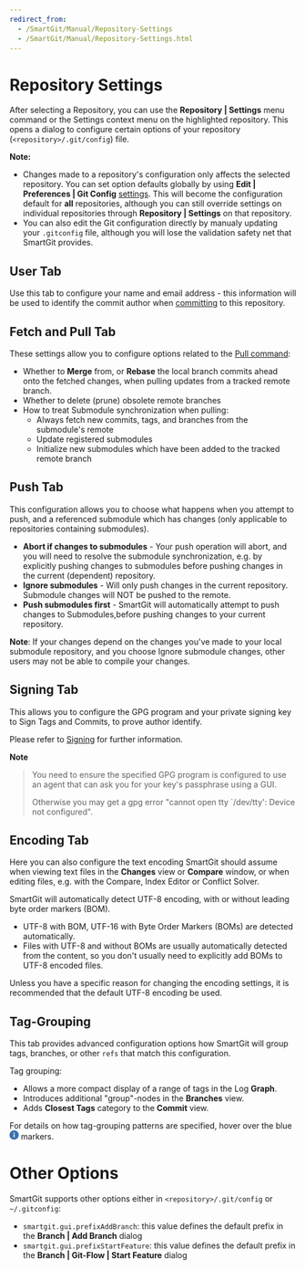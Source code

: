 ```yaml
---
redirect_from:
  - /SmartGit/Manual/Repository-Settings
  - /SmartGit/Manual/Repository-Settings.html
---
```


# Repository Settings

After selecting a Repository, you can use the **Repository \| Settings** menu command or the Settings context menu on the highlighted repository. This opens a dialog to configure certain options of your repository (`<repository>/.git/config`) file.

**Note:**

- Changes made to a repository's configuration only affects the selected repository. You can set option defaults globally by using **Edit \| Preferences \| Git Config** [settings](../Preferences/Commands.md#git-config). This will become the configuration default for **all** repositories, although you can still override settings on individual repositories through **Repository \| Settings** on that repository.
- You can also edit the Git configuration directly by manualy updating your `.gitconfig` file, although you will lose the validation safety net that SmartGit provides.

## User Tab

Use this tab to configure your name and email address - this information will be used to identify the commit author when [committing](../Local-Operations-on-the-Working-Tree.md#commit) to this repository.

## Fetch and Pull Tab

These settings allow you to configure options related to the [Pull command](../Repository/Synchronizing-with-Remote-Repositories.md#pull):

- Whether to **Merge** from, or **Rebase** the local branch commits ahead onto the fetched changes, when pulling updates from a tracked remote branch.
- Whether to delete (prune) obsolete remote branches
- How to treat Submodule synchronization when pulling:
    - Always fetch new commits, tags, and branches from the submodule's remote
    - Update registered submodules
    - Initialize new submodules which have been added to the tracked remote branch

## Push Tab

This configuration allows you to choose what happens when you attempt to push, and a referenced submodule which has changes (only applicable to repositories containing submodules).

- **Abort if changes to submodules** - Your push operation will abort, and you will need to resolve the submodule synchronization, e.g. by explicitly pushing changes to submodules before pushing changes in the current (dependent) repository.
- **Ignore submodules** - Will only push changes in the current repository. Submodule changes will NOT be pushed to the remote.
- **Push submodules first** - SmartGit will automatically attempt to push changes to Submodules,before pushing changes to your current repository.

**Note**: If your changes depend on the changes you've made to your local submodule repository, and you choose Ignore submodule changes, other users may not be able to compile your changes.

## Signing Tab

This allows you to configure the GPG program and your private signing key to Sign Tags and Commits, to prove author identify.

Please refer to [Signing](../../../HowTos/Sign-Tags-and-Commits.md) for further information.

**Note**
> You need to ensure the specified GPG program is configured to use an agent that can ask you for your key's passphrase using a GUI.
>
> Otherwise you may get a gpg error "cannot open tty \`/dev/tty': Device not configured".

## Encoding Tab

Here you can also configure the text encoding SmartGit should assume when viewing text files in the **Changes** view or **Compare** window, or when editing files, e.g. with the Compare, Index Editor or Conflict Solver.

SmartGit will automatically detect UTF-8 encoding, with or without leading byte order markers (BOM).

- UTF-8 with BOM, UTF-16 with Byte Order Markers (BOMs) are detected automatically.
- Files with UTF-8 and without BOMs are usually automatically detected from the content, so you don't usually need to explicitly add BOMs to UTF-8 encoded files.

Unless you have a specific reason for changing the encoding settings, it is recommended that the default UTF-8 encoding be used.

## Tag-Grouping

This tab provides advanced configuration options how SmartGit will group tags, branches, or other `refs` that match this configuration.

Tag grouping:

- Allows a more compact display of a range of tags in the Log **Graph**.
- Introduces additional "group"-nodes in the **Branches** view.
- Adds **Closest Tags** category to the **Commit** view.

For details on how tag-grouping patterns are specified, hover over the blue ![](../../images/icons/emoticons/information.png) markers.

# Other Options

SmartGit supports other options either in `<repository>/.git/config` or `~/.gitconfig`:

- `smartgit.gui.prefixAddBranch`: this value defines the default prefix in the **Branch \| Add Branch** dialog
- `smartgit.gui.prefixStartFeature`: this value defines the default prefix in the **Branch \| Git-Flow \| Start Feature** dialog
